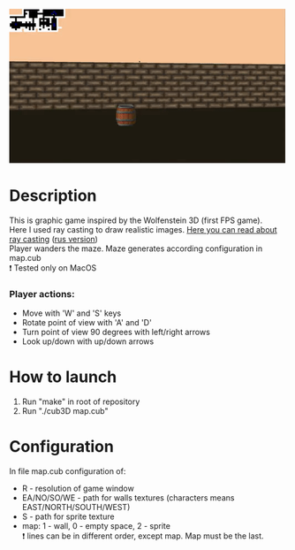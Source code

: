 
![Alt text](gif.gif)

# Description
This is graphic game inspired by the Wolfenstein 3D (first FPS game).  
Here I used ray casting to draw realistic images. [Here you can read about ray casting](https://en.wikipedia.org/wiki/Ray_casting) 
([rus version](https://ru.wikipedia.org/wiki/Ray_casting))  
Player wanders the maze. Maze generates according configuration in map.cub  
:exclamation: Tested only on MacOS

### Player actions:  
* Move with 'W' and 'S' keys  
* Rotate point of view with 'A' and 'D'  
* Turn point of view 90 degrees with left/right arrows
* Look up/down with up/down arrows

# How to launch
1) Run "make" in root of repository
2) Run "./cub3D map.cub"

# Configuration
In file map.cub configuration of:  
* R - resolution of game window
* EA/NO/SO/WE - path for walls textures (characters means EAST/NORTH/SOUTH/WEST)  
* S - path for sprite texture
* map: 1 - wall, 0 - empty space, 2 - sprite  
:exclamation: lines can be in different order, except map. Map must be the last.
